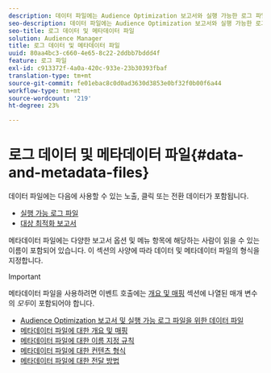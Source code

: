 ```yaml
---
description: 데이터 파일에는 Audience Optimization 보고서와 실행 가능한 로그 파일에 사용할 수 있는 노출, 클릭 또는 변환 데이터가 들어 있습니다. 메타데이터 파일에는 다양한 보고서 옵션 및 메뉴 항목에 해당하는 사람이 읽을 수 있는 이름이 포함되어 있습니다. 이 섹션의 사양에 따라 데이터 및 메타데이터 파일의 형식을 지정합니다.
seo-description: 데이터 파일에는 Audience Optimization 보고서와 실행 가능한 로그 파일에 사용할 수 있는 노출, 클릭 또는 변환 데이터가 들어 있습니다. 메타데이터 파일에는 다양한 보고서 옵션 및 메뉴 항목에 해당하는 사람이 읽을 수 있는 이름이 포함되어 있습니다. 이 섹션의 사양에 따라 데이터 및 메타데이터 파일의 형식을 지정합니다.
seo-title: 로그 데이터 및 메타데이터 파일
solution: Audience Manager
title: 로그 데이터 및 메타데이터 파일
uuid: 80aa4bc3-c660-4e65-8c22-2ddbb7bddd4f
feature: 로그 파일
exl-id: c913372f-4a0a-420c-933e-23b30393fbaf
translation-type: tm+mt
source-git-commit: fe01ebac8c0d0ad3630d3853e0bf32f0b00f6a44
workflow-type: tm+mt
source-wordcount: '219'
ht-degree: 23%

---
```


# 로그 데이터 및 메타데이터 파일{#data-and-metadata-files}

데이터 파일에는 다음에 사용할 수 있는 노출, 클릭 또는 전환 데이터가 포함됩니다.

* [실행 가능 로그 파일](/help/using/integration/media-data-integration/actionable-log-files.md)
* [대상 최적화 보고서](/help/using/reporting/audience-optimization-reports/audience-optimization-reports.md)

메타데이터 파일에는 다양한 보고서 옵션 및 메뉴 항목에 해당하는 사람이 읽을 수 있는 이름이 포함되어 있습니다. 이 섹션의 사양에 따라 데이터 및 메타데이터 파일의 형식을 지정합니다.

>[!IMPORTANT]
>
>메타데이터 파일을 사용하려면 이벤트 호출에는 [개요 및 매핑](../../../reporting/audience-optimization-reports/metadata-files-intro/metadata-file-overview.md) 섹션에 나열된 매개 변수의 *모두*&#x200B;이 포함되어야 합니다.

* [Audience Optimization 보고서 및 실행 가능 로그 파일을 위한 데이터 파일](/help/using/reporting/audience-optimization-reports/metadata-files-intro/datafiles-intro.md)
* [메타데이터 파일에 대한 개요 및 매핑](/help/using/reporting/audience-optimization-reports/metadata-files-intro/metadata-file-overview.md)
* [메타데이터 파일에 대한 이름 지정 규칙](/help/using/reporting/audience-optimization-reports/metadata-files-intro/metadata-file-names.md)
* [메타데이터 파일에 대한 컨텐츠 형식](/help/using/reporting/audience-optimization-reports/metadata-files-intro/metadata-file-contents.md)
* [메타데이터 파일에 대한 전달 방법](/help/using/reporting/audience-optimization-reports/metadata-files-intro/metadata-delivery-methods.md)
